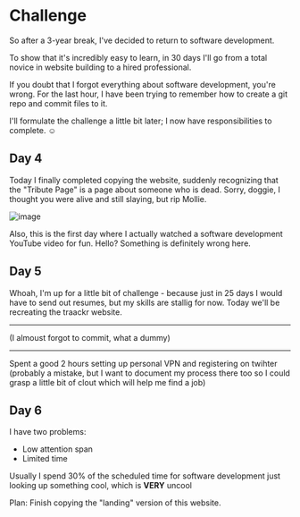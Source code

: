 # Challenge

So after a 3-year break, I've decided to return to software development.


To show that it's incredibly easy to learn, in 30 days I'll go from a total novice in website building to a hired professional.


If you doubt that I forgot everything about software development, you're wrong. For the last hour, I have been trying to remember how to create a git repo and commit files to it.


I'll formulate the challenge a little bit later; I now have responsibilities to complete. ☺️




## Day 4 

Today I finally completed copying the website, suddenly recognizing that the "Tribute Page" is a page about someone who is dead. Sorry, doggie, I thought you were alive and still slaying, but rip Mollie.

![image](https://github.com/Aizmik/FronEndDev-in-30-days/assets/37026135/df2ca4d1-58c3-4a40-81ac-a9c483b1bc18)




Also, this is the first day where I actually watched a software development YouTube video for fun. Hello? Something is definitely wrong here.



## Day 5 

Whoah, I'm up for a little bit of challenge - because just in 25 days I would have to send out resumes, but my skills are stallig for now. Today we'll be recreating the traackr website. 

___ 
(I almoust forgot to commit, what a dummy)
___
Spent a good 2 hours setting up personal VPN and registering on twihter (probably a mistake, but I want to document my process there too so I could grasp a little bit of clout which will help me find a job)

## Day 6 
I have two problems: 
* Low attention span
* Limited time 

Usually I spend 30% of the scheduled time for software development just looking up something cool, which is __VERY__ uncool

Plan: Finish copying the "landing" version of this website. 